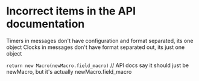 # Incorrect items in the API documentation

Timers in messages don't have configuration and format separated, its one object
Clocks in messages don't have format separated out, its just one object

```return new Macro(newMacro.field_macro)``` // API docs say it should just be newMacro, but it's actually newMacro.field_macro